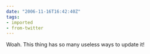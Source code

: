 ```yaml
---
date: "2006-11-16T16:42:40Z"
tags:
- imported
- from-twitter
---
```

Woah. This thing has so many useless ways to update it!
